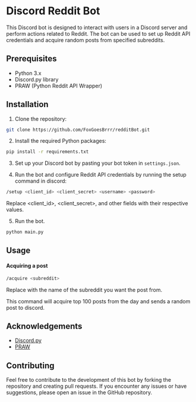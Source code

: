 
# Discord Reddit Bot

This Discord bot is designed to interact with users in a Discord server and perform actions related to Reddit. The bot can be used to set up Reddit API credentials and acquire random posts from specified subreddits.




## Prerequisites

* Python 3.x
* Discord.py library
* PRAW (Python Reddit API Wrapper)
## Installation

1. Clone the repository:

```bash
git clone https://github.com/FoxGoesBrrr/redditBot.git
```
2. Install the required Python packages:

```bash
pip install -r requirements.txt
```
3. Set up your Discord bot by pasting your bot token in `settings.json`.

4. Run the bot and configure Reddit API credentials by running the setup command in discord:
```bash
/setup <client_id> <client_secret> <username> <password>
```
Replace <client_id>, <client_secret>, and other fields with their respective values.

5. Run the bot.
```bash
python main.py 
```
## Usage

#### Acquiring a post ####
```bash
/acquire <subreddit>
```
Replace <subreddit> with the name of the subreddit you want the post from.

This command will acquire top 100 posts from the day and sends a random post to discord.
## Acknowledgements

 - [Discord.py](https://discordpy.readthedocs.io/)
 - [PRAW](https://praw.readthedocs.io)

## Contributing

Feel free to contribute to the development of this bot by forking the repository and creating pull requests. If you encounter any issues or have suggestions, please open an issue in the GitHub repository.
